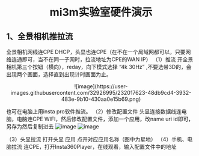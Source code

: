 
# <div align="center">mi3m实验室硬件演示</div>


## 1、全景相机推拉流
全景相机网线连CPE DHCP，头显也连CPE（在不在一个局域网都可以，只要网络连通即可，当不在同一子网时，拉流地址为CPE的WAN IP）
（1）推流
开全景相机第三个按钮（横向），reday，向下模式选择 “4k 30Hz” ,不要选带3D的，会出现两个画面，选择直到出现计时画面为止。
<p align="center">![image](https://user-images.githubusercontent.com/32926995/232017623-48db9cd4-3932-483e-9b10-430aa0e15b69.png)</p>
 
也可在电脑上用insta pro软件推流。
（2）修改配置文件
头显连接数据线连电脑，电脑连CPE WIFI，然后修改配置文件，添加一个应用，改name uri id即可，另存为然后复制进去
 ![image](https://user-images.githubusercontent.com/32926995/232017907-e9808156-752c-426d-8929-78fc6412baba.png)
![image](https://user-images.githubusercontent.com/32926995/232017973-722e5a6e-a8b4-4f00-a4de-ddf4fe3a4755.png)

（3）头显拉流
打开头显  应用  点开对应应用名称（图中为星地）
（4）手机、电脑拉流
连CPE，打开Insta360Player，在线观看，输入配置文件中的地址

